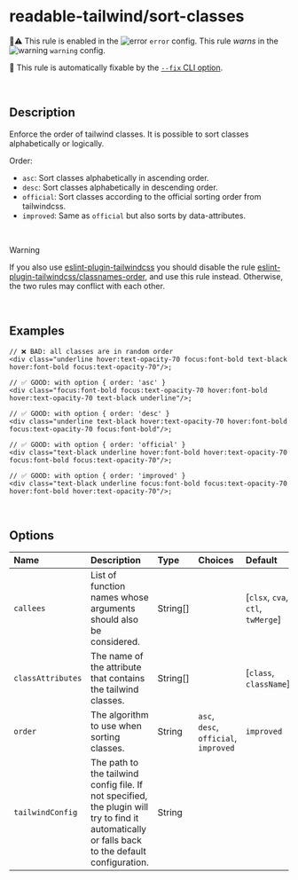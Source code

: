 # readable-tailwind/sort-classes

💼⚠️ This rule is enabled in the ![error](https://github.com/schoero/eslint-plugin-readable-tailwind/blob/main/assets/checkmark-error.svg) `error` config. This rule _warns_ in the ![warning](https://github.com/schoero/eslint-plugin-readable-tailwind/blob/main/assets/checkmark-warning.svg) `warning` config.

🔧 This rule is automatically fixable by the [`--fix` CLI option](https://eslint.org/docs/latest/user-guide/command-line-interface#--fix).

<!-- end auto-generated rule header -->

<br/>

## Description

Enforce the order of tailwind classes. It is possible to sort classes alphabetically or logically.

Order:

- `asc`: Sort classes alphabetically in ascending order.
- `desc`: Sort classes alphabetically in descending order.
- `official`: Sort classes according to the official sorting order from tailwindcss.
- `improved`: Same as `official` but also sorts by data-attributes.

<br/>

> [!WARNING]
> If you also use [eslint-plugin-tailwindcss](https://github.com/francoismassart/eslint-plugin-tailwindcss) you should disable the rule [eslint-plugin-tailwindcss/classnames-order](https://github.com/francoismassart/eslint-plugin-tailwindcss/blob/master/docs/rules/classnames-order.md), and use this rule instead. Otherwise, the two rules may conflict with each other.

<br/>

## Examples

```tsx
// ❌ BAD: all classes are in random order
<div class="underline hover:text-opacity-70 focus:font-bold text-black hover:font-bold focus:text-opacity-70"/>;
```

```tsx
// ✅ GOOD: with option { order: 'asc' }
<div class="focus:font-bold focus:text-opacity-70 hover:font-bold hover:text-opacity-70 text-black underline"/>;
```

```tsx
// ✅ GOOD: with option { order: 'desc' }
<div class="underline text-black hover:text-opacity-70 hover:font-bold focus:text-opacity-70 focus:font-bold"/>;
```

```tsx
// ✅ GOOD: with option { order: 'official' }
<div class="text-black underline hover:font-bold hover:text-opacity-70 focus:font-bold focus:text-opacity-70"/>;
```

```tsx
// ✅ GOOD: with option { order: 'improved' }
<div class="text-black underline focus:font-bold focus:text-opacity-70 hover:font-bold hover:text-opacity-70"/>;
```

<br/>

## Options

<!-- begin auto-generated rule options list -->

| Name              | Description                                                                                                                                      | Type     | Choices                               | Default                           |
| :---------------- | :----------------------------------------------------------------------------------------------------------------------------------------------- | :------- | :------------------------------------ | :-------------------------------- |
| `callees`         | List of function names whose arguments should also be considered.                                                                                | String[] |                                       | [`clsx`, `cva`, `ctl`, `twMerge`] |
| `classAttributes` | The name of the attribute that contains the tailwind classes.                                                                                    | String[] |                                       | [`class`, `className`]            |
| `order`           | The algorithm to use when sorting classes.                                                                                                       | String   | `asc`, `desc`, `official`, `improved` | `improved`                        |
| `tailwindConfig`  | The path to the tailwind config file. If not specified, the plugin will try to find it automatically or falls back to the default configuration. | String   |                                       |                                   |

<!-- end auto-generated rule options list -->
